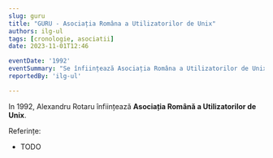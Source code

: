 ```yaml
---
slug: guru
title: "GURU - Asociația Româna a Utilizatorilor de Unix"
authors: ilg-ul
tags: [cronologie, asociatii]
date: 2023-11-01T12:46

eventDate: '1992'
eventSummary: "Se înființează Asociația Româna a Utilizatorilor de Unix (GURU)"
reportedBy: 'ilg-ul'

---
```


In 1992, Alexandru Rotaru înființează
**Asociația Română a Utilizatorilor de Unix**.

<!-- truncate -->

Referințe:

- TODO
